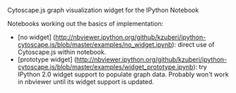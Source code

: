 Cytoscape.js graph visualization widget for the IPython Notebook

Notebooks working out the basics of implementation:

 * [no widget]
 (http://nbviewer.ipython.org/github/kzuberi/ipython-cytoscape.js/blob/master/examples/no_widget.ipynb):
 direct use of Cytoscape.js within notebook.
 * [prototype widget]
 (http://nbviewer.ipython.org/github/kzuberi/ipython-cytoscape.js/blob/master/examples/widget_prototype.ipynb):
 try IPython 2.0 widget support to populate graph data. Probably won't work in nbviewer until its widget support is updated.

